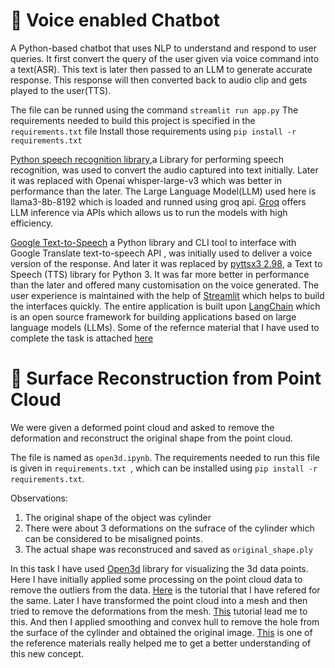 # 📌 Voice enabled Chatbot

A Python-based chatbot that uses NLP to understand and respond to user queries. It first convert the query of the user given via voice command into a text(ASR).
This text is later then passed to an LLM to generate accurate response. This response will then converted back to audio clip and gets played to the user(TTS).

The file can be runned using the command `streamlit run app.py`
The requirements needed to build this project is specified in the `requirements.txt` file
Install those requirements using `pip install -r requirements.txt`

[Python speech recognition library](https://pypi.org/project/SpeechRecognition/),a Library for performing speech recognition, was used to convert the audio captured into text initially. Later it was replaced with Openai whisper-large-v3 which was better in performance than the later. The Large Language Model(LLM) used here is llama3-8b-8192 which is loaded and runned using groq api. [Groq](https://groq.com/) offers LLM inference via APIs which allows us to run the models with high efficiency. 

[Google Text-to-Speech](https://pypi.org/project/gTTS/) a Python library and CLI tool to interface with Google Translate text-to-speech API , was initially used to  deliver a voice version of the response. And later it was replaced by [pyttsx3 2.98](https://pypi.org/project/pyttsx3/), a Text to Speech (TTS) library for Python 3. It was far more better in performance than the later and offered many customisation on the voice generated. The user experience is maintained with the help of [Streamlit](https://streamlit.io/) which helps to build the interfaces quickly. The entire application is built upon [LangChain](https://www.langchain.com/) which is an open source framework for building applications based on large language models (LLMs).
Some of the refernce material that I have used to complete the task is attached [here](https://python.langchain.com/docs/introduction/)

# 📌 Surface Reconstruction from Point Cloud

We were given a deformed point cloud and asked to remove the deformation and reconstruct the original shape from the point cloud.

The file is named as `open3d.ipynb`. 
The requirements needed to run this file is given in `requirements.txt `, which can be installed using `pip install -r requirements.txt`.

Observations:
1. The original shape of the object was cylinder
2. There were about 3 deformations on the sufrace of the cylinder which can be considered to be misaligned points.
3. The actual shape was reconstruced and saved as `original_shape.ply` 

In this task I have used [Open3d](https://www.open3d.org/) library for visualizing the 3d data points.
Here I have initially applied some processing on the point cloud data to remove the outliers from the data. [Here](https://www.open3d.org/docs/latest/tutorial/Advanced/pointcloud_outlier_removal.html) is the tutorial that I have refered for the same. Later I have transformed the point cloud into a mesh and then tried to remove the deformations from the mesh. [This](https://www.open3d.org/docs/latest/tutorial/Advanced/surface_reconstruction.html) tutorial lead me to this. And then I applied smoothing and convex hull to remove the hole from the surface of the cylinder and obtained the original image.
[This](https://inria.hal.science/hal-01017700/document) is one of the reference materials really helped me to get a better understanding of this new concept. 
